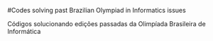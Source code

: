 #Codes solving past Brazilian Olympiad in Informatics issues

Códigos solucionando edições passadas da Olimpíada Brasileira de Informática
